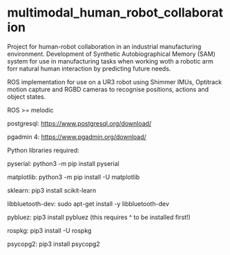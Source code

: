 # multimodal_human_robot_collaboration

Project for human-robot collaboration in an industrial manufacturing environment. Development of Synthetic Autobiographical Memory (SAM) system for use in manufacturing tasks when working woth a robotic arm forr natural human interaction by predicting future needs.

ROS implementation for use on a UR3 robot using Shimmer IMUs, Optitrack motion capture and RGBD cameras to recognise positions, actions and object states.

ROS >= melodic

postgresql: https://www.postgresql.org/download/

pgadmin 4: https://www.pgadmin.org/download/

Python libraries required:

  pyserial: python3 -m pip install pyserial

  matplotlib: python3 -m pip install -U matplotlib

  sklearn: pip3 install scikit-learn

  libbluetooth-dev: sudo apt-get install -y libbluetooth-dev

  pybluez: pip3 install pybluez (this requires ^ to be installed first!)

  rospkg: pip3 install -U rospkg

  psycopg2: pip3 install psycopg2

